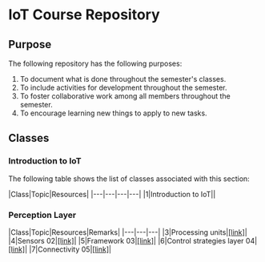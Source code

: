 # IoT Course Repository

## Purpose

The following repository has the following purposes:
1. To document what is done throughout the semester's classes.
2. To include activities for development throughout the semester.
3. To foster collaborative work among all members throughout the semester.
4. To encourage learning new things to apply to new tasks.

## Classes

### Introduction to IoT

The following table shows the list of classes associated with this section:

|Class|Topic|Resources|
|---|---|---|---|
|1|Introduction to IoT||

### Perception Layer

|Class|Topic|Resources|Remarks|
|---|---|---|
|3|Processing units|[[link]](./01_Processors/)|
|4|Sensors 02|[[link]](./02_Sensors/)|
|5|Framework 03|[[link]](./capa_per_03/)|
|6|Control strategies layer 04|[[link]](./capa_per_04/)|
|7|Connectivity 05|[[link]](./capa_per_05/)|


